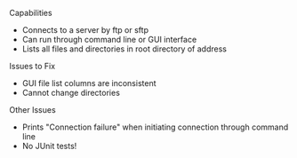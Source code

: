 Capabilities
* Connects to a server by ftp or sftp
* Can run through command line or GUI interface
* Lists all files and directories in root directory of address

Issues to Fix
* GUI file list columns are inconsistent
* Cannot change directories

Other Issues
* Prints "Connection failure" when initiating connection through command line
* No JUnit tests!

